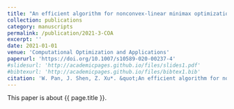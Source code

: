 ```yaml
---
title: "An efficient algorithm for nonconvex-linear minimax optimization problem and its application in solving weighted maximin dispsersion problem"
collection: publications
category: manuscripts
permalink: /publication/2021-3-COA
excerpt: ''
date: 2021-01-01
venue: 'Computational Optimization and Applications'
paperurl: 'https://doi.org/10.1007/s10589-020-00237-4'
#slidesurl: 'http://academicpages.github.io/files/slides1.pdf'
#bibtexurl: 'http://academicpages.github.io/files/bibtex1.bib'
citation: 'W. Pan, J. Shen, Z. Xu*. &quot;An efficient algorithm for nonconvex-linear minimax optimization problem and its application in solving weighted maximin dispsersion problem.&quot; <i>Computational Optimization and Applications</i>. 78(1):287-306, 2021. https://doi.org/10.1007/s10589-020-00237-4.'
---
```


This paper is about {{ page.title }}.
